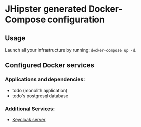 # JHipster generated Docker-Compose configuration

## Usage

Launch all your infrastructure by running: `docker-compose up -d`.

## Configured Docker services

### Applications and dependencies:

- todo (monolith application)
- todo's postgresql database

### Additional Services:

- [Keycloak server](http://localhost:9080)
